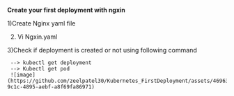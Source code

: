 **Create your first deployment with ngxin**

1)Create Nginx yaml file 

2) Vi Ngxin.yaml

3)Check if deployment is created or not using following command
     
     --> kubectl get deployment
     --> Kubectl get pod
     ![image](https://github.com/zeelpatel30/Kubernetes_FirstDeployment/assets/46963349/e9b9e84b-9c1c-4895-aebf-a8f69fa86971)

